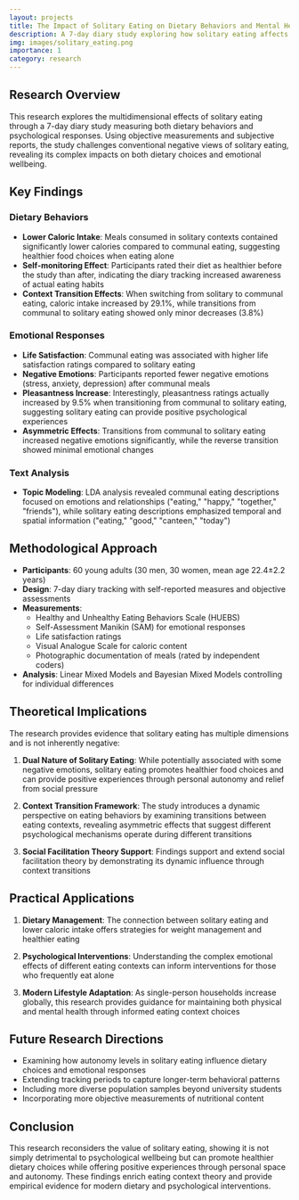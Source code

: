 ```yaml
---
layout: projects
title: The Impact of Solitary Eating on Dietary Behaviors and Mental Health
description: A 7-day diary study exploring how solitary eating affects food choices and psychological wellbeing through objective measurements and dynamic context analysis
img: images/solitary_eating.png
importance: 1
category: research
---
```


## Research Overview

This research explores the multidimensional effects of solitary eating through a 7-day diary study measuring both dietary behaviors and psychological responses. Using objective measurements and subjective reports, the study challenges conventional negative views of solitary eating, revealing its complex impacts on both dietary choices and emotional wellbeing.

## Key Findings

### Dietary Behaviors
- **Lower Caloric Intake**: Meals consumed in solitary contexts contained significantly lower calories compared to communal eating, suggesting healthier food choices when eating alone
- **Self-monitoring Effect**: Participants rated their diet as healthier before the study than after, indicating the diary tracking increased awareness of actual eating habits
- **Context Transition Effects**: When switching from solitary to communal eating, caloric intake increased by 29.1%, while transitions from communal to solitary eating showed only minor decreases (3.8%)

### Emotional Responses
- **Life Satisfaction**: Communal eating was associated with higher life satisfaction ratings compared to solitary eating
- **Negative Emotions**: Participants reported fewer negative emotions (stress, anxiety, depression) after communal meals
- **Pleasantness Increase**: Interestingly, pleasantness ratings actually increased by 9.5% when transitioning from communal to solitary eating, suggesting solitary eating can provide positive psychological experiences
- **Asymmetric Effects**: Transitions from communal to solitary eating increased negative emotions significantly, while the reverse transition showed minimal emotional changes

### Text Analysis
- **Topic Modeling**: LDA analysis revealed communal eating descriptions focused on emotions and relationships ("eating," "happy," "together," "friends"), while solitary eating descriptions emphasized temporal and spatial information ("eating," "good," "canteen," "today")

## Methodological Approach

- **Participants**: 60 young adults (30 men, 30 women, mean age 22.4±2.2 years)
- **Design**: 7-day diary tracking with self-reported measures and objective assessments
- **Measurements**:
  - Healthy and Unhealthy Eating Behaviors Scale (HUEBS)
  - Self-Assessment Manikin (SAM) for emotional responses
  - Life satisfaction ratings
  - Visual Analogue Scale for caloric content
  - Photographic documentation of meals (rated by independent coders)
- **Analysis**: Linear Mixed Models and Bayesian Mixed Models controlling for individual differences

## Theoretical Implications

The research provides evidence that solitary eating has multiple dimensions and is not inherently negative:

1. **Dual Nature of Solitary Eating**: While potentially associated with some negative emotions, solitary eating promotes healthier food choices and can provide positive experiences through personal autonomy and relief from social pressure

2. **Context Transition Framework**: The study introduces a dynamic perspective on eating behaviors by examining transitions between eating contexts, revealing asymmetric effects that suggest different psychological mechanisms operate during different transitions

3. **Social Facilitation Theory Support**: Findings support and extend social facilitation theory by demonstrating its dynamic influence through context transitions

## Practical Applications

1. **Dietary Management**: The connection between solitary eating and lower caloric intake offers strategies for weight management and healthier eating

2. **Psychological Interventions**: Understanding the complex emotional effects of different eating contexts can inform interventions for those who frequently eat alone

3. **Modern Lifestyle Adaptation**: As single-person households increase globally, this research provides guidance for maintaining both physical and mental health through informed eating context choices

## Future Research Directions

- Examining how autonomy levels in solitary eating influence dietary choices and emotional responses
- Extending tracking periods to capture longer-term behavioral patterns
- Including more diverse population samples beyond university students
- Incorporating more objective measurements of nutritional content

## Conclusion

This research reconsiders the value of solitary eating, showing it is not simply detrimental to psychological wellbeing but can promote healthier dietary choices while offering positive experiences through personal space and autonomy. These findings enrich eating context theory and provide empirical evidence for modern dietary and psychological interventions.
